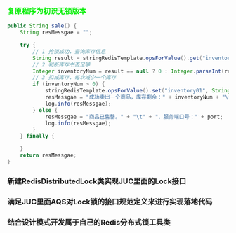 ### <font color='gree'>复原程序为初识无锁版本</font>

```java
public String sale() {
    String resMessgae = "";

    try {
        // 1 抢锁成功，查询库存信息
        String result = stringRedisTemplate.opsForValue().get("inventory01");
        // 2 判断库存书否足够
        Integer inventoryNum = result == null ? 0 : Integer.parseInt(result);
        // 3 扣减库存，每次减少一个库存
        if (inventoryNum > 0) {
            stringRedisTemplate.opsForValue().set("inventory01", String.valueOf(--inventoryNum));
            resMessgae = "成功卖出一个商品，库存剩余：" + inventoryNum + "\t" + "，服务端口号：" + port;
            log.info(resMessgae);
        } else {
            resMessgae = "商品已售罄。" + "\t" + "，服务端口号：" + port;
            log.info(resMessgae);
        }
    } finally {

    }
    return resMessgae;
}
```

### 新建RedisDistributedLock类实现JUC里面的Lock接口



### 满足JUC里面AQS对Lock锁的接口规范定义来进行实现落地代码



### 结合设计模式开发属于自己的Redis分布式锁工具类

















